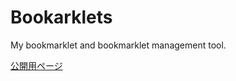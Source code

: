 # Bookarklets
My bookmarklet and bookmarklet management tool.

[公開用ページ](https://kurodenimu.github.io/Bookarklets/)

